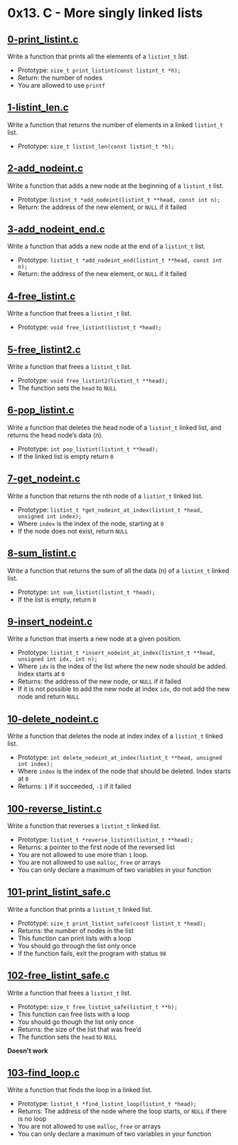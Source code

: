 # 0x13. C - More singly linked lists

## [0-print_listint.c](./0-print_listint.c)
Write a function that prints all the elements of a `listint_t` list.
* Prototype: `size_t print_listint(const listint_t *h);`
* Return: the number of nodes
* You are allowed to use `printf`

## [1-listint_len.c](./1-listint_len.c)
Write a function that returns the number of elements in a linked `listint_t` list.
* Prototype: `size_t listint_len(const listint_t *h);`

## [2-add_nodeint.c](./2-add_nodeint.c)
Write a function that adds a new node at the beginning of a `listint_t` list.
* Prototype: l`istint_t *add_nodeint(listint_t **head, const int n);`
* Return: the address of the new element, or `NULL` if it failed

## [3-add_nodeint_end.c](./3-add_nodeint_end.c)
Write a function that adds a new node at the end of a `listint_t` list.
* Prototype: `listint_t *add_nodeint_end(listint_t **head, const int n);`
* Return: the address of the new element, or `NULL` if it failed

## [4-free_listint.c](./4-free_listint.c)
Write a function that frees a `listint_t` list.
* Prototype: `void free_listint(listint_t *head);`

## [5-free_listint2.c](./5-free_listint2.c)
Write a function that frees a `listint_t` list.
* Prototype: `void free_listint2(listint_t **head);`
* The function sets the `head` to `NULL`

## [6-pop_listint.c](./6-pop_listint.c)
Write a function that deletes the head node of a `listint_t` linked list, and returns the head node’s data (n).
* Prototype: `int pop_listint(listint_t **head);`
* If the linked list is empty return `0`

## [7-get_nodeint.c](./7-get_nodeint.c)
Write a function that returns the nth node of a `listint_t` linked list.
* Prototype: `listint_t *get_nodeint_at_index(listint_t *head, unsigned int index);`
* Where `index` is the index of the node, starting at `0`
* If the node does not exist, return `NULL`

## [8-sum_listint.c](./8-sum_listint.c)
Write a function that returns the sum of all the data (n) of a `listint_t` linked list.
* Prototype: `int sum_listint(listint_t *head);`
* If the list is empty, return `0`

## [9-insert_nodeint.c](./9-insert_nodeint.c)
Write a function that inserts a new node at a given position.
* Prototype: `listint_t *insert_nodeint_at_index(listint_t **head, unsigned int idx, int n);`
* Where `idx` is the index of the list where the new node should be added. Index starts at `0`
* Returns: the address of the new node, or `NULL` if it failed
* If it is not possible to add the new node at index `idx`, do not add the new node and return `NULL`

## [10-delete_nodeint.c](./10-delete_nodeint.c)
Write a function that deletes the node at index index of a `listint_t` linked list.
* Prototype: `int delete_nodeint_at_index(listint_t **head, unsigned int index);`
* Where `index` is the index of the node that should be deleted. Index starts at `0`
* Returns: `1` if it succeeded, `-1` if it failed

## [100-reverse_listint.c](./100-reverse_listint.c)
Write a function that reverses a `listint_t` linked list.
* Prototype: `listint_t *reverse_listint(listint_t **head);`
* Returns: a pointer to the first node of the reversed list
* You are not allowed to use more than `1` loop.
* You are not allowed to use `malloc`, `free` or arrays
* You can only declare a maximum of two variables in your function

## [101-print_listint_safe.c](./101-print_listint_safe.c)
Write a function that prints a `listint_t` linked list.
* Prototype: `size_t print_listint_safe(const listint_t *head);`
* Returns: the number of nodes in the list
* This function can print lists with a loop
* You should go through the list only once
* If the function fails, exit the program with status `98`

## [102-free_listint_safe.c](./102-free_listint_safe.c)
Write a function that frees a `listint_t` list.
* Prototype: `size_t free_listint_safe(listint_t **h);`
* This function can free lists with a loop
* You should go though the list only once
* Returns: the size of the list that was free’d
* The function sets the `head` to `NULL`

**Doesn't work**

## [103-find_loop.c](./103-find_loop.c)
Write a function that finds the loop in a linked list.
* Prototype: `listint_t *find_listint_loop(listint_t *head);`
* Returns: The address of the node where the loop starts, or `NULL` if there is no loop
* You are not allowed to use `malloc`, `free` or arrays
* You can only declare a maximum of two variables in your function
